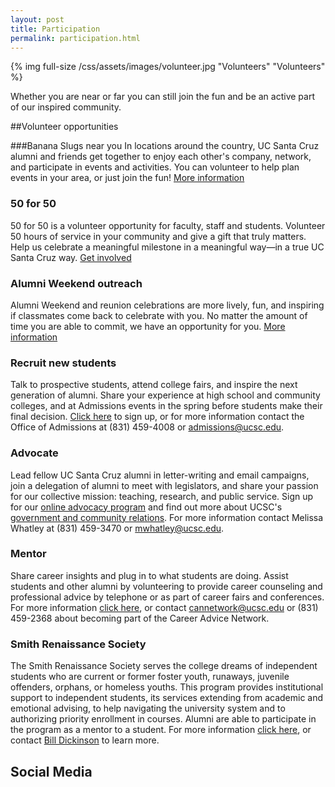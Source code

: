 ```yaml
---
layout: post
title: Participation
permalink: participation.html
---
```

{% img full-size /css/assets/images/volunteer.jpg "Volunteers" "Volunteers" %}

Whether you are near or far you can still join the fun and be an active part of our inspired community.
 
##Volunteer opportunities

###Banana Slugs near you
 In locations around the country, UC Santa Cruz alumni and friends get together to enjoy each other's company, network, and participate in events and activities. You can volunteer to help plan events in your area, or just join the fun! [More information](http://alumni.ucsc.edu/volunteer/volunteer_opportunities/regionalevents/index.html)
 
### 50 for 50

50 for 50 is a volunteer opportunity for faculty, staff and students. Volunteer 50 hours of service in your community and give a  gift that truly matters. Help us celebrate a meaningful milestone in a meaningful way—in a true UC Santa Cruz way. [Get involved](http://50for50.ucsc.edu)
 
### Alumni Weekend outreach
  Alumni Weekend and reunion celebrations are more lively, fun, and inspiring if classmates come back to celebrate with you. No matter the amount of time you are able to commit, we have an opportunity for you. [More information](http://specialevents.ucsc.edu/alumniweekend/alumni-weekend-outreach-volunteers.html)
  
### Recruit new students
 Talk to prospective students, attend college fairs, and inspire the next generation of alumni. Share your experience at high school and community colleges, and at Admissions events in the spring before students make their final decision. [Click here](http://admissions.sa.ucsc.edu/volunteers/) to sign up, or for more information contact the Office of Admissions at (831) 459-4008 or [admissions@ucsc.edu](mailto:admissions@ucsc.edu).

### Advocate
Lead fellow UC Santa Cruz alumni in letter-writing and email campaigns, join a delegation of alumni to meet with legislators, and share your passion for our collective mission: teaching, research, and public service. Sign up for our [online advocacy program](http://www.ucforcalifornia.org/santacruz/home/) and find out more about UCSC's [government and community relations](http://urelations.ucsc.edu/about/units/government/). For more information contact Melissa Whatley at (831) 459-3470 or [mwhatley@ucsc.edu](mailto:mwhatley@ucsc.edu).

### Mentor
Share career insights and plug in to what students are doing. Assist students and other alumni by volunteering to provide career counseling and professional advice by telephone or as part of career fairs and conferences. For more information [click here](http://www.careercenter.ucsc.edu/can/), or contact [cannetwork@ucsc.edu](mailto:cannetwork@ucsc.edu) or (831) 459-2368 about becoming part of the Career Advice Network.

### Smith Renaissance Society
The Smith Renaissance Society serves the college dreams of independent students who are current or former foster youth, runaways, juvenile offenders, orphans, or homeless youths. This program provides institutional support to independent students, its services extending from academic and emotional advising, to help navigating the university system and to authorizing priority enrollment in courses. Alumni are able to participate in the program as a mentor to a student. For more information [click here](http://smithsociety.ucsc.edu/index.html), or contact [Bill Dickinson](mailto:wcdcamb@aol.com) to learn more.

## Social Media

<div class="tagboard-embed" tgb-slug="ucsc50/205580"></div>
<script src="https://tagboard.com/public/js/embed.js"></script>

